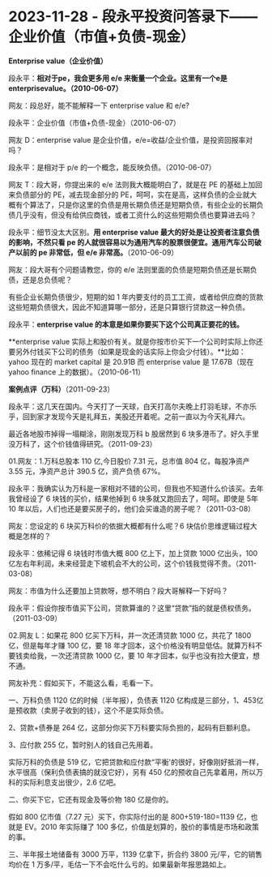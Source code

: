 # 2023-11-28 - 段永平投资问答录下——企业价值（市值+负债-现金）

**Enterprise value（企业价值）**

段永平：**相对于pe，我会更多用 e/e 来衡量一个企业。这里有一个e是 enterprisevalue。（2010-06-07）**

网友：段总好，能不能解释一下 enterprise value 和 e/e?

段永平：企业价值（市值+负债-现金）（2010-06-07）

网友 D：enterprise value 是企业价值，e/e=收益/企业价值，是投资回报率对吗？

段永平：是相对于 p/e 的一个概念，能反映负债。（2010-06-07）

网友 T：段大哥，你提出来的 e/e 法则我大概能明白了，就是在 PE 的基础上加回来负债部分的 PE，减去现金部分的 PE，呵呵，实在是高，这样负债的企业就大概有个算法了，只是你这里的负债是用长期负债还是短期负债，有些企业的长期负债几乎没有，但没有给供应商钱，或者工资什么的这些短期负债也要算进去吗？

段永平：细节没太大区别。**用 enterprise value 最大的好处是让投资者注意负债的影响，不然只看 pe 的人就很容易以为通用汽车的股票很便宜。通用汽车公司破产以前的 pe 非常低，但 e/e 非常高。**（2010-06-09）

网友：段大哥有个问题请教您，你的 e/e 法则里面的负债是短期负债还是长期负债，还是总负债呢？

有些企业长期负债很少，短期的如 1 年内要支付的员工工资，或者给供应商的货款这些短期负债很大，因此不知道算哪一部分，还是只算银行贷款这一种负债。

段永平：**enterprise value 的本意是如果你要买下这个公司真正要花的钱。**

**enterprise value 实际上和股价有关。就是你按市价买下一个公司时实际上你还要另外付钱买下公司的债务（如果是现金的话实际上你会少付钱）。**比如：yahoo 现在的 market capital 是 20.91B 而 enterprise value 是 17.67B（现在yahoo finance 上的数据）。（2010-06-11）

**案例点评（万科）**（2011-09-23）

段永平：这几天在国内。今天打了一天球，白天打高尔夫晚上打羽毛球，不亦乐乎，回到家才发现今天是礼拜五，美股还开着呢。之前一直以为今天礼拜六。

最近各地股市掉得一塌糊涂，刚刚发现万科 b 股居然到 6 块多港币了。好久手里没万科了，这个价钱值得研究。（2011-09-23）

01.网友：1.万科总股本 110 亿,今日股价 7.31 元，总市值 804 亿，每股净资产3.55 元，净资产总计 390.5 亿，资产负债 67%。

段永平：我确实认为万科是一家相对不错的公司，但我也不知道什么价该买。去年我曾经设了 6 块钱的买价，结果他掉到 6 块多就又跑回去了，呵呵。即使是 5年 10 年以后，人们也还是要买房子的，他们会买谁造的房子呢？（2011-03-08）

网友：您设定的 6 块买万科价的依据大概都有什么呢？6 块估价思维逻辑过程大概是怎样的？

段永平：依稀记得 6 块钱时市值大概 800 亿上下，加上贷款 1000 亿出头，100亿左右年利润，未来经营走下坡机会不大的公司，这个价钱我觉得不贵。（2011-03-08）

网友：市值为什么还要加上贷款呀，想不明白？段大哥解释一下好吗？

段永平：假设你按市值买下公司，贷款算谁的？这里“贷款”指的就是债权债务。（2011-03-09）

02.网友 L：如果花 800 亿买下万科，并一次还清贷款 1000 亿，共花了 1800 亿，但是每年才赚 100 亿，要 18 年才回本，这个价格没有明显低估。就算万科不要钱卖给我，一次还清贷款 1000 亿，要 10 年才回本，似乎也没有捡大便宜，想不通。

网友补充：假如买下，不能这么看，毛看一下。

一、万科负债 1120 亿的时候（半年报），负债表 1120 亿构成是三部分，1、453亿是预收款（卖房子收到的钱），这个不是实际负债。

2、贷款+债券是 264 亿，这部分你买下万科要实际负担的，起码有巨额利息。

3、应付款 255 亿，暂时别人的钱自己先用着。

实际万科的负债是 519 亿，它把贷款和应付款“平衡'的很好，好像刚好抵消一样，水平很高（保利负债表搞的就没它好），另有 450 亿的预收自己先拿着用，所以万科的实际利息支出很少，2.6 亿吧。

二、你买下它，它还有现金及等价物 180 亿是你的。

假如 800 亿市值（7.27 元）买下，你实际付出的是 800+519-180=1139 亿，也就是 EV。2010 年实际赚了 100 多亿，价值是划算的，股价的事情是市场和政策的事。

三、半年报土地储备有 3000 万平，1139 亿拿下，折合约 3800 元/平，它的销售均价在 1 万多/平，毛估一下不会吃什么亏的。如果最新年报思路如上。